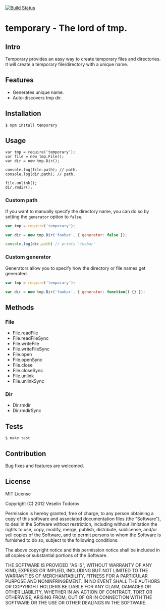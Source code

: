 [![Build Status](https://secure.travis-ci.org/vesln/temporary.png)](http://travis-ci.org/vesln/temporary)

# temporary - The lord of tmp.

## Intro

Temporary provides an easy way to create temporary files and directories.
It will create a temporary file/directory with a unique name.

## Features

- Generates unique name.
- Auto-discovers tmp dir.

## Installation

	$ npm install temporary

## Usage

	var tmp = require('temporary');
	var file = new tmp.File();
	var dir = new tmp.Dir();

	console.log(file.path); // path.
	console.log(dir.path); // path.

	file.unlink();
	dir.rmdir();

### Custom path

If you want to manually specify the directory name, you can do so by setting the `generator` option to `false`.

```js
var tmp = require('temporary');

var dir = new tmp.Dir('foobar', { generator: false });

console.log(dir.path) // prints 'foobar'
```

### Custom generator

Generators allow you to specify how the directory or file names get generated.

```js
var tmp = require('temporary');

var dir = new tmp.Dir('foobar', { generator: function() {} });
```

## Methods

### File

- File.readFile
- File.readFileSync
- File.writeFile
- File.writeFileSync
- File.open
- File.openSync
- File.close
- File.closeSync
- File.unlink
- File.unlinkSync

### Dir

- Dir.rmdir
- Dir.rmdirSync

## Tests

	$ make test

## Contribution

Bug fixes and features are welcomed.

## License

MIT License

Copyright (C) 2012 Veselin Todorov

Permission is hereby granted, free of charge, to any person obtaining a copy of
this software and associated documentation files (the "Software"), to deal in
the Software without restriction, including without limitation the rights to
use, copy, modify, merge, publish, distribute, sublicense, and/or sell copies
of the Software, and to permit persons to whom the Software is furnished to do
so, subject to the following conditions:

The above copyright notice and this permission notice shall be included in all
copies or substantial portions of the Software.

THE SOFTWARE IS PROVIDED "AS IS", WITHOUT WARRANTY OF ANY KIND, EXPRESS OR
IMPLIED, INCLUDING BUT NOT LIMITED TO THE WARRANTIES OF MERCHANTABILITY,
FITNESS FOR A PARTICULAR PURPOSE AND NONINFRINGEMENT. IN NO EVENT SHALL THE
AUTHORS OR COPYRIGHT HOLDERS BE LIABLE FOR ANY CLAIM, DAMAGES OR OTHER
LIABILITY, WHETHER IN AN ACTION OF CONTRACT, TORT OR OTHERWISE, ARISING FROM,
OUT OF OR IN CONNECTION WITH THE SOFTWARE OR THE USE OR OTHER DEALINGS IN THE
SOFTWARE.
